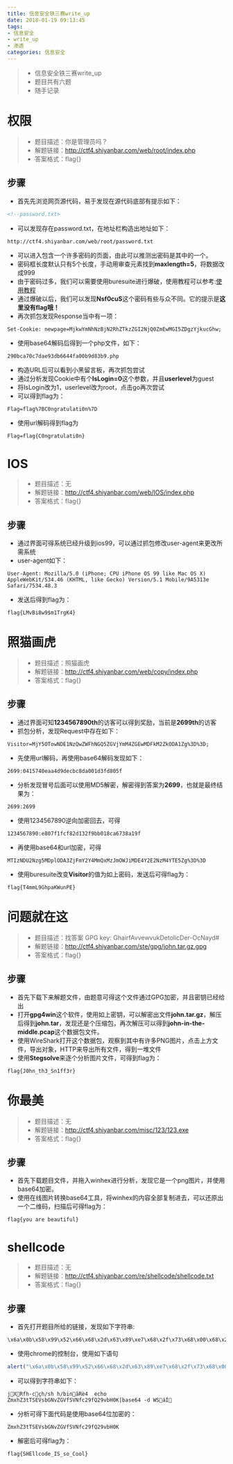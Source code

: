 ```yaml
---
title: 信息安全铁三赛write_up
date: 2018-01-19 09:13:45
tags:
- 信息安全
- write_up
- 渗透
categories: 信息安全
---
```


>- 信息安全铁三赛write_up
>- 题目共有六题
>- 随手记录

<!--more-->

# 权限

>- 题目描述：你是管理员吗？
>- 解题链接：http://ctf4.shiyanbar.com/web/root/index.php
>- 答案格式：flag{}

## 步骤
- 首先先浏览网页源代码，易于发现在源代码底部有提示如下：
```html
<!--password.txt>
```
- 可以发现存在password.txt，在地址栏构造出地址如下：
```html
http://ctf4.shiyanbar.com/web/root/password.txt
```
- 可以进入包含一个许多密码的页面，由此可以推测出密码是其中的一个。
- 密码框长度默认只有5个长度，手动用审查元素找到**maxlength=5**，将数据改成999
- 由于密码过多，我们可以需要使用buresuite进行爆破，使用教程可以参考:[使用教程](https://www.cnblogs.com/nieliangcai/p/6689915.html
)
- 通过爆破以后，我们可以发现**Nsf0cuS**这个密码有些与众不同。它的提示是**这里没有flag哦！**
- 再次抓包发现Response当中有一项：
```
Set-Cookie: newpage=MjkwYmNhNzBjN2RhZTkzZGI2NjQ0ZmEwMGI5ZDgzYjkucGhw;
```
- 使用base64解码后得到一个php文件，如下：
```
290bca70c7dae93db6644fa00b9d83b9.php
```
- 构造URL后可以看到小黑留言板，再次抓包尝试
- 通过分析发现Cookie中有个**IsLogin=0**这个参数，并且**userlevel**为guest
- 将IsLogin改为1，userlevel改为root，点击go再次尝试
- 可以得到flag为：
```
Flag=flag%7BC0ngratulati0n%7D
```
- 使用url解码得到flag为
```
Flag=flag{C0ngratulati0n}
```

# IOS

>- 题目描述：无
>- 解题链接：http://ctf4.shiyanbar.com/web/IOS/index.php
>- 答案格式：flag{}

## 步骤
- 通过界面可得系统已经升级到ios99，可以通过抓包修改user-agent来更改所需系统
- user-agent如下：
```
User-Agent: Mozilla/5.0 (iPhone; CPU iPhone OS 99 like Mac OS X) AppleWebKit/534.46 (KHTML, like Gecko) Version/5.1 Mobile/9A5313e Safari/7534.48.3
```
- 发送后得到flag为：
```
flag{LMvBi8w9$m1TrgK4} 
```

# 照猫画虎

>- 题目描述：照猫画虎
>- 解题链接：http://ctf4.shiyanbar.com/web/copy/index.php
>- 答案格式：flag{}

## 步骤
- 通过界面可知**1234567890th**的访客可以得到奖励，当前是**2699th**的访客
- 抓包分析，发现Request中存在如下：
```
Visitor=MjY5OTowNDE1NzQwZWFhNGQ5ZGVjYmM4ZGEwMDFkM2ZkODA1Zg%3D%3D;
```
- 先使用url解码，再使用base64解码发现如下：
```
2699:0415740eaa4d9decbc8da001d3fd805f
```
- 分析发现冒号后面可以使用MD5解密，解密得到答案为**2699**，也就是最终结果为：
```
2699:2699
```
- 使用1234567890逆向加密回去，可得
```
1234567890:e807f1fcf82d132f9bb018ca6738a19f
```
- 再使用base64和url加密，可得
```
MTIzNDU2Nzg5MDplODA3ZjFmY2Y4MmQxMzJmOWJiMDE4Y2E2NzM4YTE5Zg%3D%3D
```
- 使用buresuite改变**Visitor**的值为如上密码，发送后可得flag为：
```
flag{T4mmL9GhpaKWunPE}
```

# 问题就在这

>- 题目描述：找答案 GPG key: GhairfAvvewvukDetolicDer-OcNayd#
>- 解题链接：http://ctf4.shiyanbar.com/ste/gpg/john.tar.gz.gpg
>- 答案格式：flag{}

## 步骤
- 首先下载下来解题文件，由题意可得这个文件通过GPG加密，并且密钥已经给出
- 打开**gpg4win**这个软件，使用如上密钥，可以解密出文件**john.tar.gz**，解压后得到**john.tar**，发现还是个压缩包，再次解压可以得到**john-in-the-middle.pcap**这个数据包文件。
- 使用WireShark打开这个数据包，观察到其中有许多PNG图片，点击上方文件，导出对象，HTTP来导出所有文件，得到一堆文件
- 使用**Stegsolve**来逐个分析图片文件，可得到flag为：
```
flag{J0hn_th3_Sn1ff3r}
```

# 你最美

>- 题目描述：无
>- 解题链接：http://ctf4.shiyanbar.com/misc/123/123.exe
>- 答案格式：flag{}

## 步骤

- 首先下载题目文件，并拖入winhex进行分析，发现它是一个png图片，并使用base64加密。
- 使用在线图片转换base64工具，将winhex的内容全部复制进去，可以还原出一个二维码，扫描后可得flag为：
```
flag{you are beautiful}
```

# shellcode

>- 题目描述：无
>- 解题链接：http://ctf4.shiyanbar.com/re/shellcode/shellcode.txt
>- 答案格式：flag{}

## 步骤

- 首先打开题目所给的链接，发现如下字符串:
```
\x6a\x0b\x58\x99\x52\x66\x68\x2d\x63\x89\xe7\x68\x2f\x73\x68\x00\x68\x2f\x62\x69\x6e\x89\xe3\x52\xe8\x34\x00\x00\x00\x65\x63\x68\x6f\x20\x5a\x6d\x78\x68\x5a\x33\x74\x54\x53\x45\x56\x73\x62\x47\x4e\x76\x5a\x47\x56\x66\x53\x56\x4e\x66\x63\x32\x39\x66\x51\x32\x39\x76\x62\x48\x30\x4b\x7c\x62\x61\x73\x65\x36\x34\x20\x2d\x64\x00\x57\x53\x89\xe1\xcd\x80
```
- 使用chrome的控制台，使用如下语句
```js
alert("\x6a\x0b\x58\x99\x52\x66\x68\x2d\x63\x89\xe7\x68\x2f\x73\x68\x00\x68\x2f\x62\x69\x6e\x89\xe3\x52\xe8\x34\x00\x00\x00\x65\x63\x68\x6f\x20\x5a\x6d\x78\x68\x5a\x33\x74\x54\x53\x45\x56\x73\x62\x47\x4e\x76\x5a\x47\x56\x66\x53\x56\x4e\x66\x63\x32\x39\x66\x51\x32\x39\x76\x62\x48\x30\x4b\x7c\x62\x61\x73\x65\x36\x34\x20\x2d\x64\x00\x57\x53\x89\xe1\xcd\x80")
```
- 可以得到字符串如下：
```
jXRfh-cçh/sh h/binãRè4  echo ZmxhZ3tTSEVsbGNvZGVfSVNfc29fQ29vbH0K|base64 -d WSáÍ
```
- 分析可得下面代码是使用base64位加密的：
```
ZmxhZ3tTSEVsbGNvZGVfSVNfc29fQ29vbH0K
```
- 解密后可得flag为：
```
flag{SHEllcode_IS_so_Cool}
```